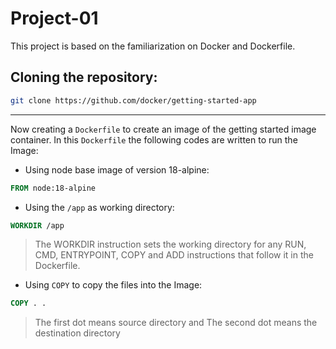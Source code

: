 # Project-01
This project is based on the familiarization on Docker and Dockerfile.

## Cloning the repository:

```bash
git clone https://github.com/docker/getting-started-app
```
-----

Now creating a `Dockerfile` to create an image of the getting started image container. In this `Dockerfile` the following codes are written to run the Image:

- Using node base image of version 18-alpine:
  
```dockerfile
FROM node:18-alpine
```
- Using the `/app` as working directory:
  
```dockerfile
WORKDIR /app
```
> The WORKDIR instruction sets the working directory for any RUN, CMD, ENTRYPOINT, COPY and ADD instructions that follow it in the Dockerfile.

- Using `COPY` to copy the files into the Image:
  
```dockerfile
COPY . . 
```
>  The first dot means source directory and The second dot means the destination directory
